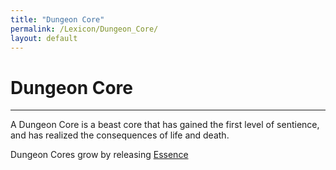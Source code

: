 ```yaml
---
title: "Dungeon Core"
permalink: /Lexicon/Dungeon_Core/
layout: default
---
```

# Dungeon Core
---
A Dungeon Core is a beast core that has gained the first level of sentience, and has realized the consequences of life and death.

Dungeon Cores grow by releasing [Essence](_Lexicon/Essence.md) 
